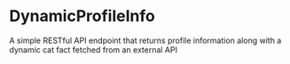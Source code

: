 # DynamicProfileInfo
A simple RESTful API endpoint that returns profile information along with a dynamic cat fact fetched from an external API
